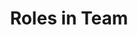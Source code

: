 ---
categoryId: "2"
title: "Roles in Team"
description: List of roles involved in software development process 
image_url: "images/features/noun_The Process_1885341.svg"
featured: true
weight: 2
---